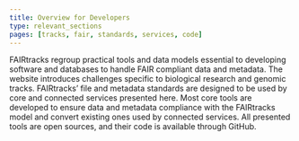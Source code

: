 ```yaml
---
title: Overview for Developers
type: relevant_sections
pages: [tracks, fair, standards, services, code]
---
```


FAIRtracks regroup practical tools and data models essential to developing software and databases to
handle FAIR compliant data and metadata. The website introduces challenges specific to biological
research and genomic tracks. FAIRtracks’ file and metadata standards are designed to be used by core
and connected services presented here. Most core tools are developed to ensure data and metadata
compliance with the FAIRtracks model and convert existing ones used by connected services. All
presented tools are open sources, and their code is available through GitHub.
